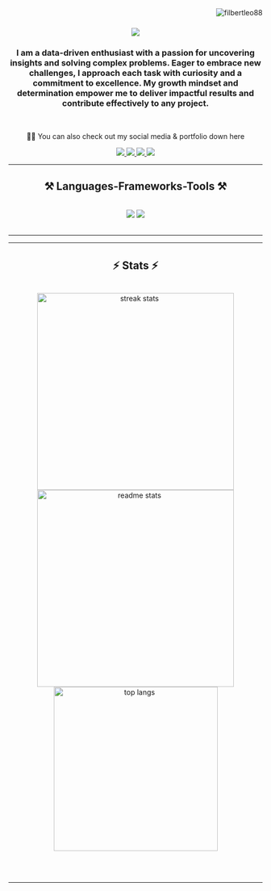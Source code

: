 <img align="right" src="https://komarev.com/ghpvc/?username=filbertleo88&label=Visitors&color=0e75b6&style=flat" alt="filbertleo88" /> 

<h1 align="center">
    <img src="https://readme-typing-svg.herokuapp.com/?font=Righteous&size=35&center=true&vCenter=true&width=500&height=70&duration=4000&lines=Hi+There!+👋;+I'm+Filbert+Leonardo!;" />
</h1>

<h3 align="center">I am a data-driven enthusiast with a passion for uncovering insights and solving complex problems. Eager to embrace new challenges, I approach each task with curiosity and a commitment to excellence. My growth mindset and determination empower me to deliver impactful results and contribute effectively to any project.</h3>

<br/>

<div align="center">
 
👨‍💻 You can also check out my social media & portfolio down here

 </div>
 
<div align="center"> 
  <a href="mailto:filbertleo88@gmail.com">
    <img src="https://img.shields.io/badge/Gmail-333333?style=for-the-badge&logo=gmail&logoColor=red" />
  </a>
  <a href="https://www.linkedin.com/in/filbert-leonardo/" target="_blank">
    <img src="https://img.shields.io/badge/LinkedIn-0077B5?style=for-the-badge&logo=linkedin&logoColor=white" target="_blank" />
  </a>
  <a href="https://www.instagram.com/filbert.leonardo/" target="_blank">
    <img src="https://img.shields.io/badge/Instagram-%23E4405F.svg?style=for-the-badge&logo=Instagram&logoColor=white" target="_blank" />
  </a>
  <a href="https://portfolio-filbertleo88s-projects.vercel.app/" target="_blank">
     <img src="https://img.shields.io/badge/Portfolio-FF5722?style=for-the-badge&logo=todoist&logoColor=white" target="_blank" /> <!-- sqlite, safari, google-chrome are other good icon
      options -->
  </a>
</div>

 <hr/>
 
<h2 align="center">⚒️ Languages-Frameworks-Tools ⚒️</h2>
<br/>
<div align="center">
    <img src="https://skillicons.dev/icons?i=python,r,anaconda,pycharm,tensorflow,firebase,php,mysql,java,androidstudio" />
    <img src="https://skillicons.dev/icons?i=html,css,javascript,bootstrap,vscode,github,git,gcp,npm,figma" /><br>
</div>
<br/>
<hr/>

<div align="center">

</div>

<hr/>

<h2 align="center">⚡ Stats ⚡</h2>
<br>
<div align=center>
  <img width=390 src="https://streak-stats.demolab.com?user=filbertleo88&count_private=true&theme=react&border_radius=10&date_format=j%20M%5B%20Y%5D" alt="streak stats"/>
  <img width=390 src="https://github-readme-stats.vercel.app/api?username=filbertleo88&count_private=true&show_icons=true&theme=react&rank_icon=github&border_radius=10" alt="readme stats" />
  <br/>
  <img width=325 align="center" src="https://github-readme-stats.vercel.app/api/top-langs/?username=filbertleo88&hide=HTML&langs_count=8&layout=compact&theme=react&border_radius=10&size_weight=0.5&count_weight=0.5&exclude_repo=github-readme-stats" alt="top langs" />
</div>

<br/><br/>

<hr/>

<br/>

<br/>
